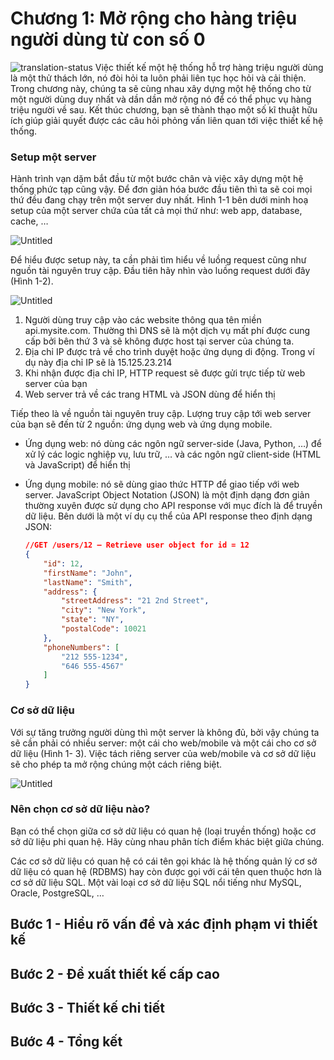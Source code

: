 # Chương 1: Mở rộng cho hàng triệu người dùng từ con số 0
![translation-status](https://img.shields.io/badge/Status-dropping-red)
Việc thiết kế một hệ thống hỗ trợ hàng triệu người dùng là một thử thách lớn, nó đòi hỏi ta luôn phải liên tục học hỏi và cải thiện. Trong chương này, chúng ta sẽ cùng nhau xây dựng một hệ thống cho từ một người dùng duy nhất và dần dần mở rộng nó để có thể phục vụ hàng triệu người về sau. Kết thúc chương, bạn sẽ thành thạo một số kĩ thuật hữu ích giúp giải quyết được các câu hỏi phỏng vấn liên quan tới việc thiết kế hệ thống.

### Setup một server

Hành trình vạn dặm bắt đầu từ một bước chân và việc xây dựng một hệ thống phức tạp cũng vậy. Để đơn giản hóa bước đầu tiên thì ta sẽ coi mọi thứ đều đang chạy trên một server duy nhất. Hình 1-1 bên dưới minh hoạ setup của một server chứa của tất cả mọi thứ như: web app, database, cache, …

![Untitled](https://s3-us-west-2.amazonaws.com/secure.notion-static.com/2798d4d2-e280-45a1-b0f5-fb1c6c4508ed/Untitled.png)

Để hiểu được setup này, ta cần phải tìm hiểu về luồng request cũng như nguồn tài nguyên truy cập. Đầu tiên hãy nhìn vào luồng request dưới đây (Hình 1-2).

![Untitled](https://s3-us-west-2.amazonaws.com/secure.notion-static.com/61acb3bb-947d-41f3-8c2b-aa63fceffbd9/Untitled.png)

1. Người dùng truy cập vào các website thông qua tên miền api.mysite.com. Thường thì DNS sẽ là một dịch vụ mất phí được cung cấp bởi bên thứ 3 và sẽ không được host tại server của chúng ta.
2. Địa chỉ IP được trả về cho trình duyệt hoặc ứng dụng di động. Trong ví dụ này địa chỉ IP sẽ là 15.125.23.214
3. Khi nhận được địa chỉ IP, HTTP request sẽ được gửi trực tiếp từ web server của bạn
4. Web server trả về các trang HTML và JSON dùng để hiển thị

Tiếp theo là về nguồn tài nguyên truy cập. Lượng truy cập tới web server của bạn sẽ đến từ 2 nguồn: ứng dụng web và ứng dụng mobile.

- Ứng dụng web: nó dùng các ngôn ngữ server-side (Java, Python, …) để xử lý các logic nghiệp vụ, lưu trữ, … và các ngôn ngữ client-side (HTML và JavaScript) để hiển thị
- Ứng dụng mobile: nó sẽ dùng giao thức HTTP để giao tiếp với web server. JavaScript Object Notation (JSON) là một định dạng đơn giản thường xuyên được sử dụng cho API response với mục đích là để truyền dữ liệu. Bên dưới là một ví dụ cụ thể của API response theo định dạng JSON:
    
    ```json
    //GET /users/12 – Retrieve user object for id = 12
    {
    	"id": 12,
    	"firstName": "John",
    	"lastName": "Smith",
    	"address": {
    		"streetAddress": "21 2nd Street",
    		"city": "New York",
    		"state": "NY",
    		"postalCode": 10021
    	},
    	"phoneNumbers": [
    		"212 555-1234",
    		"646 555-4567"
    	]
    }
    ```
    

### Cơ sở dữ liệu

Với sự tăng trưởng người dùng thì một server là không đủ, bởi vậy chúng ta sẽ cần phải có nhiều server: một cái cho web/mobile và một cái cho cơ sở dữ liệu (Hình 1- 3). Việc tách riêng server của web/mobile và cơ sở dữ liệu sẽ cho phép ta mở rộng chúng một cách riêng biệt.

![Untitled](https://s3-us-west-2.amazonaws.com/secure.notion-static.com/da744744-3cd9-4d14-bf04-020a685400bb/Untitled.png)

### Nên chọn cơ sở dữ liệu nào?

Bạn có thể chọn giữa cơ sở dữ liệu có quan hệ (loại truyền thống) hoặc cơ sở dữ liệu phi quan hệ. Hãy cùng nhau phân tích điểm khác biệt giữa chúng.

Các cơ sở dữ liệu có quan hệ có cái tên gọi khác là hệ thống quản lý cơ sở dữ liệu có quan hệ (RDBMS) hay còn được gọi với cái tên quen thuộc hơn là cơ sở dữ liệu SQL. Một vài loại cơ sở dữ liệu SQL nổi tiếng như MySQL, Oracle, PostgreSQL, … 

## Bước 1 - Hiểu rõ vấn đề và xác định phạm vi thiết kế

## Bước 2 - Đề xuất thiết kế cấp cao

## Bước 3 - Thiết kế chi tiết

## Bước 4 - Tổng kết
